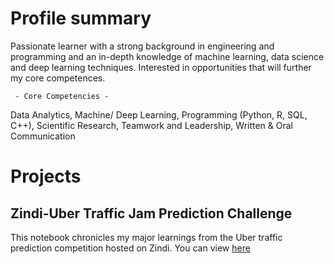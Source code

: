 # Profile summary
Passionate learner with a strong background in engineering and programming and an in-depth knowledge of machine learning, data science and deep learning techniques. Interested in opportunities that will further my core competences. 

     - Core Competencies -
Data Analytics, Machine/ Deep Learning, Programming (Python, R, SQL, C++), Scientific Research, Teamwork and Leadership, Written & Oral Communication

# Projects
## Zindi-Uber Traffic Jam Prediction Challenge
This notebook chronicles my major learnings from the Uber traffic prediction competition hosted on Zindi.
You can view [here](https://dehbaiyor.github.io/Zindi-Uber-Traffic-Jam-Competition)
